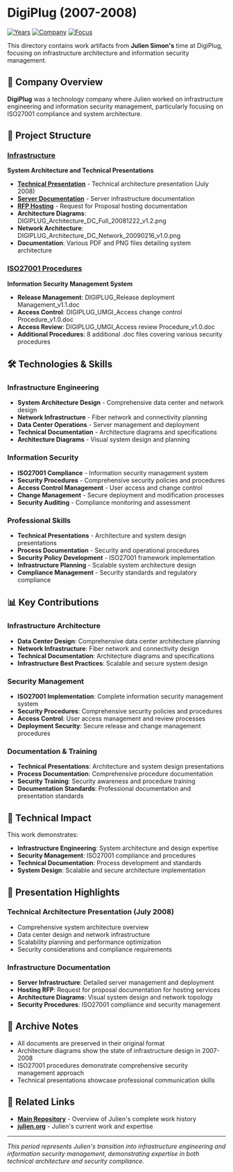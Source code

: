 # DigiPlug (2007-2008)

[![Years](https://img.shields.io/badge/Years-2007--2008-orange.svg)](https://github.com/juliensimon/work-history)
[![Company](https://img.shields.io/badge/Company-DigiPlug-blue.svg)](https://github.com/juliensimon/work-history)
[![Focus](https://img.shields.io/badge/Focus-Infrastructure%20%26%20Security-green.svg)](https://github.com/juliensimon/work-history)

This directory contains work artifacts from **Julien Simon's** time at DigiPlug, focusing on infrastructure architecture and information security management.

## 🏢 Company Overview

**DigiPlug** was a technology company where Julien worked on infrastructure engineering and information security management, particularly focusing on ISO27001 compliance and system architecture.

## 📁 Project Structure

### [Infrastructure](./Infrastructure/)
**System Architecture and Technical Presentations**

- **[Technical Presentation](./Infrastructure/20080719.Digiplug_Technical_Presentation_v0.pdf)** - Technical architecture presentation (July 2008)
- **[Server Documentation](./Infrastructure/Serveurs%20DGP.pdf)** - Server infrastructure documentation
- **[RFP Hosting](./Infrastructure/RFP%20Hosting.pdf)** - Request for Proposal hosting documentation
- **Architecture Diagrams**: DIGIPLUG_Architecture_DC_Full_20081222_v1.2.png
- **Network Architecture**: DIGIPLUG_Architecture_DC_Network_20090216_v1.0.png
- **Documentation**: Various PDF and PNG files detailing system architecture

### [ISO27001 Procedures](./ISO27001_procedures/)
**Information Security Management System**

- **Release Management**: DIGIPLUG_Release deployment Management_v1.1.doc
- **Access Control**: DIGIPLUG_UMGI_Access change control Procedure_v1.0.doc
- **Access Review**: DIGIPLUG_UMGI_Access review Procedure_v1.0.doc
- **Additional Procedures**: 8 additional .doc files covering various security procedures

## 🛠️ Technologies & Skills

### Infrastructure Engineering
- **System Architecture Design** - Comprehensive data center and network design
- **Network Infrastructure** - Fiber network and connectivity planning
- **Data Center Operations** - Server management and deployment
- **Technical Documentation** - Architecture diagrams and specifications
- **Architecture Diagrams** - Visual system design and planning

### Information Security
- **ISO27001 Compliance** - Information security management system
- **Security Procedures** - Comprehensive security policies and procedures
- **Access Control Management** - User access and change control
- **Change Management** - Secure deployment and modification processes
- **Security Auditing** - Compliance monitoring and assessment

### Professional Skills
- **Technical Presentations** - Architecture and system design presentations
- **Process Documentation** - Security and operational procedures
- **Security Policy Development** - ISO27001 framework implementation
- **Infrastructure Planning** - Scalable system architecture design
- **Compliance Management** - Security standards and regulatory compliance

## 📊 Key Contributions

### Infrastructure Architecture
- **Data Center Design**: Comprehensive data center architecture planning
- **Network Infrastructure**: Fiber network and connectivity design
- **Technical Documentation**: Architecture diagrams and specifications
- **Infrastructure Best Practices**: Scalable and secure system design

### Security Management
- **ISO27001 Implementation**: Complete information security management system
- **Security Procedures**: Comprehensive security policies and procedures
- **Access Control**: User access management and review processes
- **Deployment Security**: Secure release and change management procedures

### Documentation & Training
- **Technical Presentations**: Architecture and system design presentations
- **Process Documentation**: Comprehensive procedure documentation
- **Security Training**: Security awareness and procedure training
- **Documentation Standards**: Professional documentation and presentation standards

## 🎯 Technical Impact

This work demonstrates:
- **Infrastructure Engineering**: System architecture and design expertise
- **Security Management**: ISO27001 compliance and procedures
- **Technical Documentation**: Process development and standards
- **System Design**: Scalable and secure architecture implementation

## 📄 Presentation Highlights

### Technical Architecture Presentation (July 2008)
- Comprehensive system architecture overview
- Data center design and network infrastructure
- Scalability planning and performance optimization
- Security considerations and compliance requirements

### Infrastructure Documentation
- **Server Infrastructure**: Detailed server management and deployment
- **Hosting RFP**: Request for proposal documentation for hosting services
- **Architecture Diagrams**: Visual system design and network topology
- **Security Procedures**: ISO27001 compliance and security management

## 📄 Archive Notes

- All documents are preserved in their original format
- Architecture diagrams show the state of infrastructure design in 2007-2008
- ISO27001 procedures demonstrate comprehensive security management approach
- Technical presentations showcase professional communication skills

## 🔗 Related Links

- **[Main Repository](../README.md)** - Overview of Julien's complete work history
- **[julien.org](https://julien.org)** - Julien's current work and expertise

---

*This period represents Julien's transition into infrastructure engineering and information security management, demonstrating expertise in both technical architecture and security compliance.* 